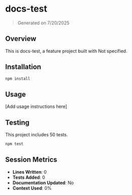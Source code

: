 # docs-test

> Generated on 7/20/2025

## Overview

This is docs-test, a feature project built with Not specified.

## Installation

```bash
npm install
```

## Usage

[Add usage instructions here]

## Testing

This project includes 50 tests.

```bash
npm test
```

## Session Metrics

- **Lines Written**: 0
- **Tests Added**: 0
- **Documentation Updated**: No
- **Context Used**: 0%

